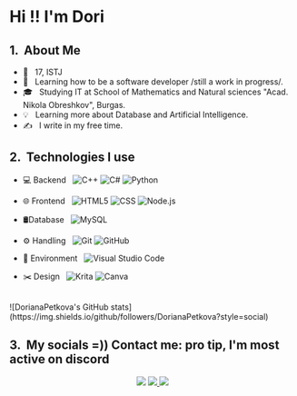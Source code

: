 

<h1> Hi !! I'm Dori</h2>

<h2> 1. &nbsp;About Me </h2>

  - 🌈 &nbsp; 17, ISTJ
  - 💪 &nbsp; Learning how to be a software developer /still a work in progress/.
  - 🎓 &nbsp; Studying IT at School of Mathematics and Natural sciences "Acad. Nikola Obreshkov", Burgas.
  - 💡 &nbsp; Learning more about Database and Artificial Intelligence.
  - ✍️ &nbsp; I write in my free time.

<h2> 2. &nbsp;Technologies I use</h2>

- 💻 Backend &nbsp;
  ![C++](https://img.shields.io/badge/-C++-333333?style=flat&logo=C%2B%2B&logoColor=00599C)
  ![C#](https://img.shields.io/badge/c%23-%23239120.svg?style=flat&logo=csharp&logoColor=white)
  ![Python](https://img.shields.io/badge/python-3670A0?style=flat&logo=python&logoColor=ffdd54)
- 🌐 Frontend &nbsp;
  ![HTML5](https://img.shields.io/badge/-HTML5-333333?style=flat&logo=HTML5)
  ![CSS](https://img.shields.io/badge/-CSS-333333?style=flat&logo=CSS3&logoColor=1572B6)
  ![Node.js](https://img.shields.io/badge/-Node.js-333333?style=flat&logo=node.js)

- 🛢Database &nbsp;
  ![MySQL](https://img.shields.io/badge/-MySQL-333333?style=flat&logo=mysql)
  
- ⚙️ Handling &nbsp;
  ![Git](https://img.shields.io/badge/-Git-333333?style=flat&logo=git)
  ![GitHub](https://img.shields.io/badge/-GitHub-333333?style=flat&logo=github)

- 🔧 Environment &nbsp;
  ![Visual Studio Code](https://img.shields.io/badge/-Visual%20Studio%20Code-333333?style=flat&logo=visual-studio-code&logoColor=007ACC)
- ✂️  Design &nbsp;
  ![Krita](https://img.shields.io/badge/Krita-203759?style=flat&logo=krita&logoColor=EEF37B)
  ![Canva](https://img.shields.io/badge/Canva-%2300C4CC.svg?style=flat&logo=Canva&logoColor=white)
<br>
![DorianaPetkova's GitHub stats](https://img.shields.io/github/followers/DorianaPetkova?style=social)



<br/>
<h2> 3. &nbsp;My socials =)) Contact me: pro tip, I'm most active on discord </h2>

<p align="center">
<a href="https://www.instagram.com/_indzhe_/" target="_blank"><img src="https://img.shields.io/badge/-Instagram-%23E4405F?style=for-the-badge&logo=instagram&logoColor=white" target="_blank"></a>
  <a href="https://discordapp.com/users/609809916085010458" target="_blank"><img src="https://img.shields.io/badge/Discord-7289DA?style=for-the-badge&logo=discord&logoColor=white" target="_blank">  </a> 
  <a href = "https://www.tumblr.com/indzhe"><img src="https://img.shields.io/badge/tumblr-%231DA1F2.svg?&style=for-the-badge&logo=tumblr&logoColor=white" target="_blank">  </a>
</p>

<br/>
